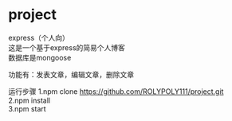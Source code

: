 # project
express（个人向）</br>
这是一个基于express的简易个人博客</br>
数据库是mongoose

功能有：发表文章，编辑文章，删除文章

运行步骤
1.npm clone https://github.com/ROLYPOLY111/project.git </br>
2.npm install </br>
3.npm start
